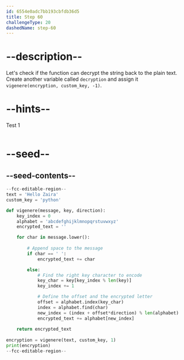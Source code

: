 ```yaml
---
id: 6554e0adc7bb193cbfdb36d5
title: Step 60
challengeType: 20
dashedName: step-60
---
```


# --description--

Let's check if the function can decrypt the string back to the plain text. Create another variable called `decryption` and assign it `vigenere(encryption, custom_key, -1)`.

# --hints--

Test 1

```js

```

# --seed--

## --seed-contents--

```py
--fcc-editable-region--
text = 'Hello Zaira'
custom_key = 'python'

def vigenere(message, key, direction):
    key_index = 0
    alphabet = 'abcdefghijklmnopqrstuvwxyz'
    encrypted_text = ''

    for char in message.lower():
    
        # Append space to the message
        if char == ' ':
            encrypted_text += char

        else:        
            # Find the right key character to encode
            key_char = key[key_index % len(key)]
            key_index += 1

            # Define the offset and the encrypted letter
            offset = alphabet.index(key_char)
            index = alphabet.find(char)    
            new_index = (index + offset*direction) % len(alphabet)
            encrypted_text += alphabet[new_index]
    
    return encrypted_text
    
encryption = vigenere(text, custom_key, 1)
print(encryption)
--fcc-editable-region--
```
